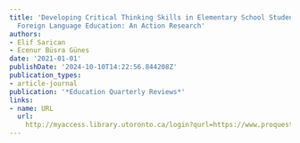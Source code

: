 ```yaml
---
title: 'Developing Critical Thinking Skills in Elementary School Students through
  Foreign Language Education: An Action Research'
authors:
- Elif Sarican
- Ecenur Büsra Günes
date: '2021-01-01'
publishDate: '2024-10-10T14:22:56.844208Z'
publication_types:
- article-journal
publication: '*Education Quarterly Reviews*'
links:
- name: URL
  url: 
    http://myaccess.library.utoronto.ca/login?qurl=https://www.proquest.com/docview/2560407846?accountid=14771&bdid=38382&_bd=wPd9TkM8ZoZ7%2FAaEtZuuA2wWr4U%3D
---
```

